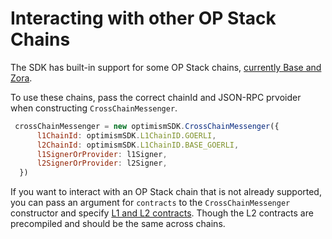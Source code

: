# Interacting with other OP Stack Chains
The SDK has built-in support for some OP Stack chains, [currently Base and Zora](https://github.com/ethereum-optimism/optimism/blob/180d33ee139c37fd2608717f3783be97ef9208df/packages/sdk/src/interfaces/types.ts#L25).

To use these chains, pass the correct chainId and JSON-RPC prvoider when constructing `CrossChainMessenger`. 
```javascript
 crossChainMessenger = new optimismSDK.CrossChainMessenger({
      l1ChainId: optimismSDK.L1ChainID.GOERLI,
      l2ChainId: optimismSDK.L1ChainID.BASE_GOERLI,
      l1SignerOrProvider: l1Signer,
      l2SignerOrProvider: l2Signer,
  })
```

If you want to interact with an OP Stack chain that is not already supported, you can pass an argument for `contracts` to the `CrossChainMessenger` constructor and specify [L1 and L2 contracts](https://github.com/ethereum-optimism/optimism/blob/180d33ee139c37fd2608717f3783be97ef9208df/packages/sdk/src/interfaces/types.ts#L40-L76). Though the L2 contracts are precompiled and should be the same across chains. 